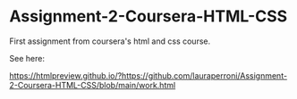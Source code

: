 # Assignment-2-Coursera-HTML-CSS

First assignment from coursera's html and css course.

See here:

https://htmlpreview.github.io/?https://github.com/lauraperroni/Assignment-2-Coursera-HTML-CSS/blob/main/work.html
